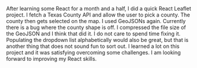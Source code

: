 After learning some React for a month and a half, I did a quick React Leaflet project. I fetch a Texas County API and allow the user to pick a county. The county then gets selected on the map. I used GeoJSONs again. Currently there is a bug where the county shape is off. I compressed the file size of the GeoJSON and I think that did it. I do not care to spend time fixing it. Populating the dropdown list alphabetically would also be great, but that is another thing that does not sound fun to sort out. I learned a lot on this project and it was satisfying overcoming some challenges. I am looking forward to improving my React skills.  
